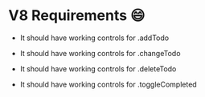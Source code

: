 # V8 Requirements 😄

* It should have working controls for .addTodo

* It should have working controls for .changeTodo

* It should have working controls for .deleteTodo

* It should have working controls for .toggleCompleted
